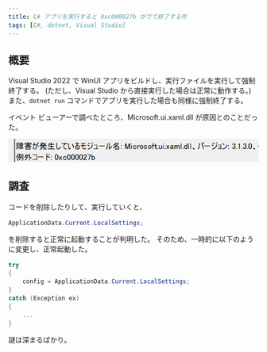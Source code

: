 ```yaml
---
title: C# アプリを実行すると 0xc000027b がでて終了する件
tags: [C#, dotnet, Visual Studio]
---
```


## 概要
Visual Studio 2022 で WinUI アプリをビルドし、実行ファイルを実行して強制終了する。
(ただし、Visual Studio から直接実行した場合は正常に動作する。)
また、`dotnet run` コマンドでアプリを実行した場合も同様に強制終了する。

イベント ビューアーで調べたところ、Microsoft.ui.xaml.dll が原因とのことだった。

![イベント ビューアー](eventviewer.png)

## 調査
コードを削除したりして、実行していくと、

```csharp
ApplicationData.Current.LocalSettings;
```

を削除すると正常に起動することが判明した。
そのため、一時的に以下のように変更し、正常起動した。

```csharp
try
{
    config = ApplicationData.Current.LocalSettings;
}
catch (Exception ex)
{
    ...    
}
```

謎は深まるばかり。